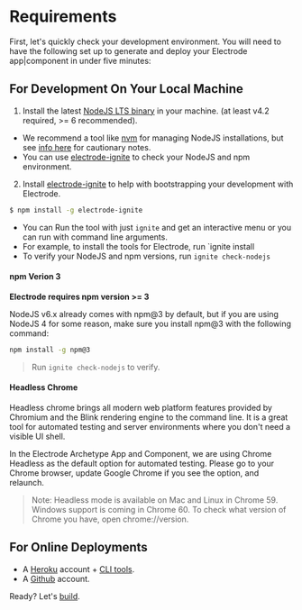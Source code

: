 # Requirements

First, let's quickly check your development environment. You will need to have the following set up to generate and deploy your Electrode app|component in under five minutes:

## For Development On Your Local Machine

1.  Install the latest [NodeJS LTS binary](https://nodejs.org/) in your machine. (at least v4.2 required, >= 6 recommended).

-   We recommend a tool like [nvm](https://github.com/creationix/nvm#install-script) for managing NodeJS installations, but see [info here](#globally-installed-nodejs) for cautionary notes.
-   You can use [electrode-ignite] to check your NodeJS and npm environment.

2.  Install [electrode-ignite] to help with bootstrapping your development with Electrode.

```bash
$ npm install -g electrode-ignite
```

-   You can Run the tool with just `ignite` and get an interactive menu or you can run with command line arguments.
-   For example, to install the tools for Electrode, run \`ignite install
-   To verify your NodeJS and npm versions, run `ignite check-nodejs`

#### npm Verion 3

**Electrode requires npm version >= 3**

NodeJS v6.x already comes with npm@3 by default, but if you are using NodeJS 4 for some reason, make sure you install npm@3 with the following command:

```bash
npm install -g npm@3
```

> Run `ignite check-nodejs` to verify.

#### Headless Chrome

Headless chrome brings all modern web platform features provided by Chromium and the Blink rendering engine to the command line. It is a great tool for automated testing and server environments where you don't need a visible UI shell.

In the Electrode Archetype App and Component, we are using Chrome Headless as the default option for automated testing. Please go to your Chrome browser, update Google Chrome if you see the option, and relaunch.

> Note: Headless mode is available on Mac and Linux in Chrome 59. Windows support is coming in Chrome 60. To check what version of Chrome you have, open chrome://version.

## For Online Deployments

-   A [Heroku](https://signup.heroku.com/dc) account + [CLI tools](https://devcenter.heroku.com/articles/heroku-command-line).
-   A [Github](https://github.com/) account.

Ready? Let's [build](/chapter1/quick-start/build-component.md).

[yo]: http://yeoman.io/

[yeoman]: http://yeoman.io/

[xclap-cli]: https://www.npmjs.com/package/xclap-cli

[generator-electrode]: https://www.npmjs.com/package/generator-electrode

[electrode-ignite]: https://www.npmjs.com/package/electrode-ignite
